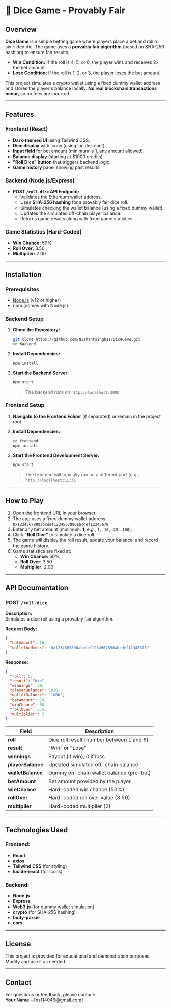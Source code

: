 # 🎲 Dice Game - Provably Fair

## Overview

**Dice Game** is a simple betting game where players place a bet and roll a six-sided die. The game uses a **provably fair algorithm** (based on SHA-256 hashing) to ensure fair results.

- **Win Condition:** If the roll is 4, 5, or 6, the player wins and receives 2× the bet amount.
- **Lose Condition:** If the roll is 1, 2, or 3, the player loses the bet amount.

This project simulates a crypto wallet using a fixed dummy wallet address and stores the player's balance locally. **No real blockchain transactions occur**, so no fees are incurred.

---

## Features

### Frontend (React)
- **Dark-themed UI** using Tailwind CSS.
- **Dice display** with icons (using lucide-react).
- **Input field** for bet amount (minimum is 1, any amount allowed).
- **Balance display** (starting at $1000 credits).
- **"Roll Dice" button** that triggers backend logic.
- **Game history** panel showing past results.

### Backend (Node.js/Express)
- **POST `/roll-dice` API Endpoint:**
  - Validates the Ethereum wallet address.
  - Uses **SHA-256 hashing** for a provably fair dice roll.
  - Simulates checking the wallet balance (using a fixed dummy wallet).
  - Updates the simulated off-chain player balance.
  - Returns game results along with fixed game statistics.

### Game Statistics (Hard-Coded)
- **Win Chance:** 50%
- **Roll Over:** 3.50
- **Multiplier:** 2.00

---

## Installation

### Prerequisites
- [Node.js](https://nodejs.org/) (v12 or higher)
- npm (comes with Node.js)

### Backend Setup

1. **Clone the Repository:**
   ```bash
   git clone https://github.com/Nishantsingh11/DiceGame.git
   cd backend
   ```

2. **Install Dependencies:**
   ```bash
   npm install
   ```

3. **Start the Backend Server:**
   ```bash
   npm start
   ```
   > The backend runs on `http://localhost:3000`.

### Frontend Setup

1. **Navigate to the Frontend Folder** (if separated) or remain in the project root.
2. **Install Dependencies:**
   ```bash
   cd frontend
   npm install
   ```

3. **Start the Frontend Development Server:**
   ```bash
   npm start
   ```
   > The frontend will typically run on a different port (e.g., `http://localhost:5173`).

---

## How to Play

1. Open the frontend URL in your browser.
2. The app uses a fixed dummy wallet address:  
   `0x1234567890abcdef1234567890abcdef12345678`
3. Enter any bet amount (minimum: **1**; e.g., `1, 10, 20, 100`).
4. Click **"Roll Dice"** to simulate a dice roll.
5. The game will display the roll result, update your balance, and record the game history.
6. Game statistics are fixed at:  
   - **Win Chance:** 50%
   - **Roll Over:** 3.50
   - **Multiplier:** 2.00

---

## API Documentation

### POST `/roll-dice`

**Description:**  
Simulates a dice roll using a provably fair algorithm.

**Request Body:**
```json
{
  "betAmount": 10,
  "walletAddress": "0x1234567890abcdef1234567890abcdef12345678"
}
```

**Response:**
```json
{
  "roll": 5,
  "result": "Win",
  "winnings": 20,
  "playerBalance": 1020,
  "walletBalance": "1000",
  "betAmount": 10,
  "winChance": 50,
  "rollOver": 3.5,
  "multiplier": 2
}
```

| Field           | Description                                          |
| --------------- | ---------------------------------------------------- |
| **roll**        | Dice roll result (number between 1 and 6)            |
| **result**      | "Win" or "Lose"                                      |
| **winnings**    | Payout (if win); 0 if loss                           |
| **playerBalance** | Updated simulated off-chain balance               |
| **walletBalance** | Dummy on-chain wallet balance (pre-bet)           |
| **betAmount**   | Bet amount provided by the player                    |
| **winChance**   | Hard-coded win chance (50%)                          |
| **rollOver**    | Hard-coded roll over value (3.50)                    |
| **multiplier**  | Hard-coded multiplier (2)                            |

---

## Technologies Used

### Frontend:
- **React**
- **axios**
- **Tailwind CSS** (for styling)
- **lucide-react** (for icons)

### Backend:
- **Node.js**
- **Express**
- **Web3.js** (for dummy wallet simulation)
- **crypto** (for SHA-256 hashing)
- **body-parser**
- **cors**

---

## License

This project is provided for educational and demonstration purposes. Modify and use it as needed.

---

## Contact

For questions or feedback, please contact:  
**Your Name** – [ns114046@gmail.com]